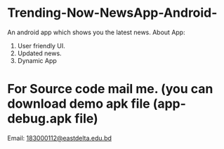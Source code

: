 # Trending-Now-NewsApp-Android-
An android app which shows you the latest news.
About App:
1. User friendly UI.
2. Updated news.
3. Dynamic App

# For Source code mail me.  (you can download demo apk file (app-debug.apk file)
Email: 183000112@eastdelta.edu.bd
